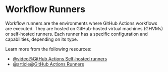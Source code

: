 # Workflow Runners

Workflow runners are the environments where GitHub Actions workflows are executed. They are hosted on GitHub-hosted virtual machines (GHVMs) or self-hosted runners. Each runner has a specific configuration and capabilities, depending on its type.

Learn more from the following resources:

- [@video@GitHub Actions Self-hosted runners](https://www.youtube.com/watch?v=aLHyPZO0Fy0)
- [@article@GitHub Actions Runners](https://docs.github.com/en/actions/hosting-your-own-runners/about-self-hosted-runners)